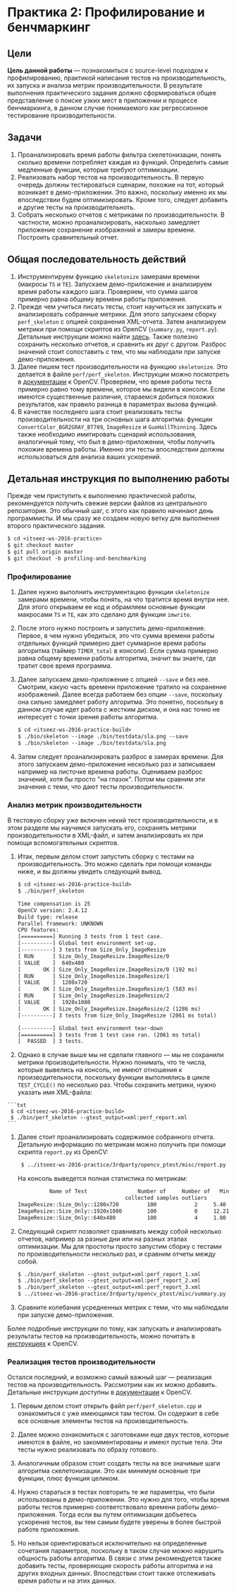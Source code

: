 # Практика 2: Профилирование и бенчмаркинг

## Цели

__Цель данной работы__ — познакомиться с source-level подходом к профилированию,
практикой написания тестов на производительность, их запуска и анализа метрик
производительности. В результате выполнения практического задания должно
сформироваться общее представление о поиске узких мест в приложении и процессе
бенчмаркинга, в данном случае понимаемого как регрессионное тестирование
производительности.

## Задачи

  1. Проанализировать время работы фильтра скелетонизации, понять сколько
     времени потребляет каждая из функций. Определить самые медленные функции,
     которые требуют оптимизации.
  1. Реализовать набор тестов на производительность. В первую очередь должны
     тестироваться сценарии, похожие на тот, который возникает в
     демо-приложении. Это важно, поскольку именно их мы впоследствии будем
     оптимизировать. Кроме того, следует добавить и другие тесты на
     производительноть.
  1. Собрать несколько отчетов с метриками по производительности. В частности,
     можно проанализировать, насколько замедляет приложение сохранение
     изображений и замеры времени. Построить сравнительный отчет.

## Общая последовательность действий

  1. Инструментируем функцию `skeletonize` замерами времени (макросы `TS` и
     `TE`). Запускаем демо-приложение и анализируем время работы каждого шага.
     Проверяем, что сумма шагов примерно равна общему времени работы приложения.
  1. Прежде чем учиться писать тесты, стоит научиться их запускать и
     анализировать собранные метрики. Для этого запускаем сборку `perf_skeleton`
     с опцией сохранения XML-отчета. Затем анализируем метрики при помощи
     скриптов из OpenCV (`summary.py`, `report.py`). Детальные инструкции можно
     найти [здесь][using-perf-tests]. Также полезно сохранить несколько отчетов,
     и сравнить их друг с другом. Разброс значений стоит сопоставить с тем, что
     мы наблюдали при запуске демо-приложения.
  1. Далее пишем тест производительности на функцию `skeletonize`. Это делается
     в файле `perf/perf_skeleton`. Инструкции можно посмотреть в
     [документации][writing-perf-tests] к OpenCV. Проверяем, что время работы
     теста примерно равно тому времени, которое мы видели в консоли. Если
     имеются существенные различия, стараемся добиться похожих результатов,
     как правило разница в параметрах вызова функций.
  1. В качестве последнего шага стоит реализовать тесты производительности на
     три основных шага алгоритма: функции `ConvertColor_BGR2GRAY_BT709`,
     `ImageResize` и `GuoHallThinning`. Здесь также необходимо имитировать
     сценарий использования, аналогичный тому, что был в демо-приложении, чтобы
     получить похожие времена работы. Именно эти тесты впоследствии должны
     использоваться для анализа ваших ускорений.

## Детальная инструкция по выполнению работы

Прежде чем приступить к выполнению практической работы, рекомендуется получить
свежие версии файлов из центрального репозитория. Это обычный шаг, с этого как
правило начинают день программисты. И мы сразу же создаем новую ветку для
выполнения второго практического задания.

  ```txt
  $ cd <itseez-ws-2016-practice>
  $ git checkout master
  $ git pull origin master
  $ git checkout -b profiling-and-benchmarking
  ```

### Профилирование

  1. Далее нужно выполнить инструментацию функции `skeletonize` замерами
     времени, чтобы понять, на что тратится время внутри нее. Для этого
     открываем ее код и обрамляем основные функции макросами `TS` и `TE`, как
     это сделано для функции `imwrite`.

  1. После этого нужно построить и запустить демо-приложение. Первое, в чем
     нужно убедиться, это что сумма времени работы отдельных функций примерно
     дает суммарное время работы алгоритма (таймер `TIMER_total` в консоли).
     Если сумма примерно равна общему времени работы алгоритма, значит вы
     знаете, где тратит свое время программа.

  1. Далее запускаем демо-приложение с опцией `--save` и без нее. Смотрим, какую
     часть времени приложение тратило на сохранение изображений. Далее всегда
     работаем без опции `--save`, поскольку она сильно замедляет работу
     алгоритма. Это понятно, поскольку в данном случае идет работа с жестким
     диском, и она нас точно не интересует с точки зрения работы алгоритма.

     ```txt
     $ cd <itseez-ws-2016-practice-build>
     $ ./bin/skeleton --image ./bin/testdata/sla.png --save
     $ ./bin/skeleton --image ./bin/testdata/sla.png
     ```

  1. Затем следует проанализировать разброс в замерах времени. Для этого
     запускаем демо-приложение несколько раз и записываем например на листочке
     времена работы. Оцениваем разброс значений, хотя бы просто "на глазок".
     Потом мы сравним эти значения с теми, что дают тесты производительности.

### Анализ метрик производительности

В тестовую сборку уже включен некий тест производительности, и в этом разделе
мы научимся запускать его, сохранять метрики производительности в XML-файл, и
затем анализировать их при помощи вспомогательных скриптов.

  1. Итак, первым делом стоит запустить сборку с тестами на производительность.
     Это можно сделать при помощи команды ниже, и вы должны увидеть следующий
     вывод.

     ```txt
     $ cd <itseez-ws-2016-practice-build>
     $ ./bin/perf_skeleton

     Time compensation is 25
     OpenCV version: 2.4.12
     Build type: release
     Parallel framework: UNKNOWN
     CPU features:
     [==========] Running 3 tests from 1 test case.
     [----------] Global test environment set-up.
     [----------] 3 tests from Size_Only_ImageResize
     [ RUN      ] Size_Only_ImageResize.ImageResize/0
     [ VALUE    ]  640x480
     [       OK ] Size_Only_ImageResize.ImageResize/0 (192 ms)
     [ RUN      ] Size_Only_ImageResize.ImageResize/1
     [ VALUE    ]  1280x720
     [       OK ] Size_Only_ImageResize.ImageResize/1 (583 ms)
     [ RUN      ] Size_Only_ImageResize.ImageResize/2
     [ VALUE    ]  1920x1080
     [       OK ] Size_Only_ImageResize.ImageResize/2 (1286 ms)
     [----------] 3 tests from Size_Only_ImageResize (2061 ms total)

     [----------] Global test environment tear-down
     [==========] 3 tests from 1 test case ran. (2061 ms total)
     [  PASSED  ] 3 tests.
     ```

  1. Однако в случае выше мы не сделали главного — мы не сохранили метрики
     производительности. Нужно понимать, что те числа, которые вывелись на
     консоль, не имеют отношения к производительности, поскольку функции
     выполнялись в цикле `TEST_CYCLE()` по несколько раз. Чтобы сохранить
     метрики, нужно указать имя XML-файла:

    ```txt
     $ cd <itseez-ws-2016-practice-build>
     $ ./bin/perf_skeleton --gtest_output=xml:perf_report.xml
    ```

  1. Далее стоит проанализировать содержимое собранного отчета. Детальную
     информацию по метрикам можно получить при помощи скрипта `report.py` из
     OpenCV:

     ```txt
      $ ../itseez-ws-2016-practice/3rdparty/opencv_ptest/misc/report.py ./perf_report.xml
     ```

     На консоль выведется полная статистика по метрикам:

     ```txt
               Name of Test                Number of     Number of   Min     Median  Geometric mean   Mean   Standard deviation
                                       collected samples outliers
     ImageResize::Size_Only::1280x720         100            2     5.40 ms  5.44 ms     5.66 ms     5.69 ms       0.59 ms
     ImageResize::Size_Only::1920x1080        100            0     12.21 ms 12.39 ms    12.95 ms    12.99 ms      1.04 ms
     ImageResize::Size_Only::640x480          100            4     1.80 ms  1.81 ms     1.91 ms     1.92 ms       0.25 ms
     ```

  1. Следующий скрипт позволяет сравнивать между собой несколько отчетов,
     например за разные дни или на разных этапах оптимизации. Мы для простоты
     просто запустим сборку с тестами по производительности несколько раз, и
     сравним отчеты между собой.

     ```txt
     $ ./bin/perf_skeleton --gtest_output=xml:perf_report_1.xml
     $ ./bin/perf_skeleton --gtest_output=xml:perf_report_2.xml
     $ ./bin/perf_skeleton --gtest_output=xml:perf_report_3.xml
     $ ../itseez-ws-2016-practice/3rdparty/opencv_ptest/misc/summary.py ./perf_report*
     ```

  1. Сравните колебания усредненных метрик с теми, что мы наблюдали при запуске
     демо-приложения.

Более подробные инструкции по тому, как запускать и анализировать результаты
тестов на производительность, можно почитать в [инструкциях][using-perf-tests] к
OpenCV.

### Реализация тестов производительности

Остался последний, и возможно самый важный шаг — реализация тестов на
производительность. Рассмотрим как их можно добавить. Детальные инструкции
доступны в [документации][writing-perf-tests] к OpenCV.

  1. Первым делом стоит открыть файл `perf/perf_skeleton.cpp` и ознакомиться с
     уже имеющимся там тестом. Он содержит в себе все основные элементы тестов
     на производительность.

  1. Далее можно ознакомиться с заготовками еще двух тестов, которые имеются в
     файле, но закомментированы и имеют пустые тела. Эти тесты нужно реализовать
     по образу готового.

  1. Аналогичным образом стоит создать тесты на все значимые шаги алгоритма
     скелетонизации. Это как минимум основные три функции, плюс функция целиком.

  1. Нужно стараться в тестах повторить те же параметры, что были использованы в
     демо-приложении. Это нужно для того, чтобы время работы тестов примерно
     соответствовало времени работы демо-приложения. Тогда если вы путем
     оптимизации добъетесь ускорения тестов, вы тем самым будете уверены в более
     быстрой работе приложения.

  1. Но нельзя ориентироваться исключительно на определенные сочетания
     параметров, поскольку в таком случае можно нарушить общность работы
     алгоритма. В связи с этим рекомендуется также добавить тесты, проверяющие
     скорость работы алгоритма и на других входных данных. Впоследствии стоит
     также отслеживать время работы и на этих данных.

<!-- LINKS -->

[writing-perf-tests]: https://github.com/Itseez/opencv/wiki/HowToWritePerfTests
[using-perf-tests]:   https://github.com/Itseez/opencv/wiki/HowToUsePerfTests
